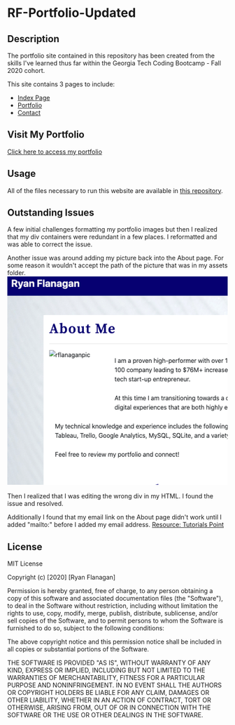 # RF-Portfolio-Updated

## Description
The portfolio site contained in this repository has been created from the skills I've learned thus far within the Georgia Tech Coding Bootcamp - Fall 2020 cohort.

This site contains 3 pages to include:

- [Index Page](https://github.com/RFlanagan82/RF-Portfolio-Updated/blob/master/index.html)
- [Portfolio](https://github.com/RFlanagan82/RF-Portfolio-Updated/blob/master/portfolio.html)
- [Contact](https://github.com/RFlanagan82/RF-Portfolio-Updated/blob/master/contact.html)

## Visit My Portfolio
[Click here to access my portfolio](https://rflanagan82.github.io/RF-Portfolio-Updated/index.html)

## Usage
All of the files necessary to run this website are available in [this repository](https://github.com/RFlanagan82/RF-Portfolio-Updated).

## Outstanding Issues
A few initial challenges formatting my portfolio images but then I realized that my div containers were redundant in a few places. I reformatted and was able to correct the issue.

Another issue was around adding my picture back into the About page. For some reason it wouldn't accept the path of the picture that was in my assets folder.
![](assets/issue_with_my_profile_picture.png)

Then I realized that I was editing the wrong div in my HTML. I found the issue and resolved.

Additionally I found that my email link on the About page didn't work until I added "mailto:" before I added my email address.
[Resource: Tutorials Point](https://www.tutorialspoint.com/html/html_email_links.htm#:~:text=HTML%20tag%20provides%20you,mailto%20instead%20of%20using%20http.)

## License

MIT License

Copyright (c) [2020] [Ryan Flanagan]

Permission is hereby granted, free of charge, to any person obtaining a copy
of this software and associated documentation files (the "Software"), to deal
in the Software without restriction, including without limitation the rights
to use, copy, modify, merge, publish, distribute, sublicense, and/or sell
copies of the Software, and to permit persons to whom the Software is
furnished to do so, subject to the following conditions:

The above copyright notice and this permission notice shall be included in all
copies or substantial portions of the Software.

THE SOFTWARE IS PROVIDED "AS IS", WITHOUT WARRANTY OF ANY KIND, EXPRESS OR
IMPLIED, INCLUDING BUT NOT LIMITED TO THE WARRANTIES OF MERCHANTABILITY,
FITNESS FOR A PARTICULAR PURPOSE AND NONINFRINGEMENT. IN NO EVENT SHALL THE
AUTHORS OR COPYRIGHT HOLDERS BE LIABLE FOR ANY CLAIM, DAMAGES OR OTHER
LIABILITY, WHETHER IN AN ACTION OF CONTRACT, TORT OR OTHERWISE, ARISING FROM,
OUT OF OR IN CONNECTION WITH THE SOFTWARE OR THE USE OR OTHER DEALINGS IN THE
SOFTWARE.
